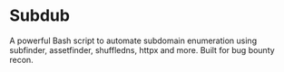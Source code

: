# Subdub
A powerful Bash script to automate subdomain enumeration using subfinder, assetfinder, shuffledns, httpx and more. Built for bug bounty recon.
